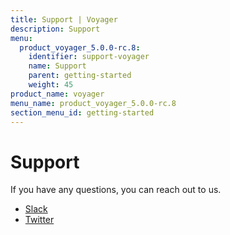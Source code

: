 ```yaml
---
title: Support | Voyager
description: Support
menu:
  product_voyager_5.0.0-rc.8:
    identifier: support-voyager
    name: Support
    parent: getting-started
    weight: 45
product_name: voyager
menu_name: product_voyager_5.0.0-rc.8
section_menu_id: getting-started
---
```


# Support

If you have any questions, you can reach out to us.
* [Slack](https://slack.appscode.com)
* [Twitter](https://twitter.com/AppsCodeHQ)
